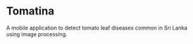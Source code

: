 # Tomatina
A mobile application to detect tomato leaf diseases common in Sri Lanka using image processing.
